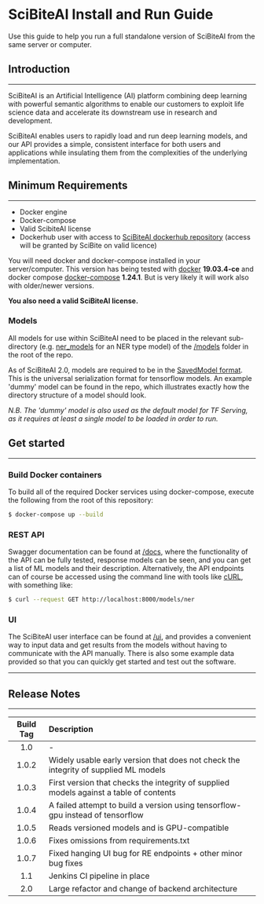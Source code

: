 # SciBiteAI Install and Run Guide

Use this guide to help you run a full standalone version of SciBiteAI from the same server or computer.

## Introduction
___

SciBiteAI is an Artificial Intelligence (AI) platform combining deep learning with powerful semantic algorithms to enable our customers to exploit life science data and accelerate its downstream use in research and development.

SciBiteAI enables users to rapidly load and run deep learning models, and our API provides a simple, consistent interface for both users and applications while insulating them from the complexities of the underlying implementation.

## Minimum Requirements
___

* Docker engine 
* Docker-compose
* Valid ScibiteAI license
* Dockerhub user with access to [SciBiteAI dockerhub repository](https://hub.docker.com/repository/docker/scibite/scibiteai) (access will be granted by SciBite on valid licence)

You will need docker and docker-compose installed in your server/computer. This version has being
tested with [docker](https://docs.docker.com/engine/install/) **19.03.4-ce** 
and docker compose [docker-compose](https://docs.docker.com/compose/install/) **1.24.1**. But is very likely it will work 
also with older/newer versions.

**You also need a valid SciBiteAI license.**

### Models
All models for use within SciBiteAI need to be placed in the relevant sub-directory (e.g. [ner_models](/models/ner_models) for an NER type model) of the [/models](/models) folder in the root of the repo.

As of SciBiteAI 2.0, models are required to be in the [SavedModel format](https://www.tensorflow.org/guide/saved_model). This is the universal serialization format for tensorflow models. An example 'dummy' model can be found in the repo, which illustrates exactly how the directory structure of a model should look.

*N.B. The 'dummy' model is also used as the default model for TF Serving, as it requires at least a single model to be loaded in order to run.*
## Get started
___
### Build Docker containers

To build all of the required Docker services using docker-compose, execute the following from the root of this repository: 
```bash
$ docker-compose up --build
```

### REST API
Swagger documentation can be found at [/docs](localhost:8000/docs), where the functionality of the API can be fully tested, response models can be seen, and you can get a list of ML models and their description. Alternatively, the API endpoints can of course be accessed using the command line with tools like [cURL](https://curl.se), with something like:
```bash
$ curl --request GET http://localhost:8000/models/ner
```

### UI
The SciBiteAI user interface can be found at [/ui](localhost:8000/ui), and provides a convenient way to input data and get results from the models without having to communicate with the API manually. There is also some example data provided so that you can quickly get started and test out the software.


___
## Release Notes
___
| Build Tag  | Description |
| :----:     | :---        |
| 1.0        |       -      |
| 1.0.2      | Widely usable early version that does not check the integrity of supplied ML models|
| 1.0.3      | First version that checks the integrity of supplied models against a table of contents |
| 1.0.4      | A failed attempt to build a version using tensorflow-gpu instead of tensorflow |
| 1.0.5      | Reads versioned models and is GPU-compatible |
| 1.0.6      | Fixes omissions from requirements.txt |
| 1.0.7      | Fixed hanging UI bug for RE endpoints + other minor bug fixes |
| 1.1        | Jenkins CI pipeline in place |
| 2.0        | Large refactor and change of backend architecture |


